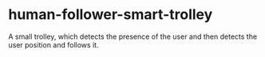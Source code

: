 # human-follower-smart-trolley
A small trolley, which detects the presence of the user and then detects the user position and follows it.
